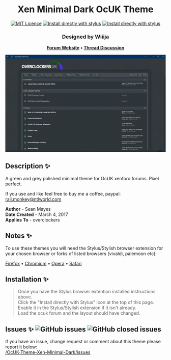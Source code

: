 <h1 align="center">
	Xen Minimal Dark OcUK Theme
</h1>

<p align="center">
	<a href="https://github.com/el-profesor926/OcUK-Theme-Xen-Minimal-Dark/">
		<img alt="MIT Licence" src="https://img.shields.io/badge/License-MIT-blue.svg"></a>
	<a href="https://github.com/el-profesor926/OcUK-Theme-Xen-Minimal-Dark/">
		<img alt="Install directly with stylus" src="https://img.shields.io/badge/Maintained%3F-yes-green.svg"></a>
	<a href="https://github.com/el-profesor926/OcUK-Theme-Xen-Minimal-Dark/raw/main/Xen-Minimal-Dark.user.css">
		<img alt="Install directly with stylus" src="https://img.shields.io/badge/Install%20directly%20with-Stylus-00adad.svg"></a>
</p>

<h3 align="center">
	Designed by Wiiija
</h3>

<p align="center">
	<strong>
		<a href="https://www.overclockers.co.uk/forums/">Forum Website</a>
		•
		<a href="https://www.overclockers.co.uk/forums/threads/the-ocuk-new-stylish-themes-thread-2017.18769736/">Thread Discussion</a>
	</strong>
</p>

<p align="center">
	<a href="https://overclockers.co.uk/forum"></a>
</p>

<p align="center">
	<img src="Screenshot.png" alt="Screenshot of the theme">
</p>

## Description :sparkles:
A green and grey polished minimal theme for OcUK xenforo forums. Pixel perfect.

If you use and like feel free to buy me a coffee, paypal: rail.monkey@ntlworld.com

<b>Author</b> - Sean Mayes<br />
<b>Date Created</b> - March 4, 2017<br/>
<b>Applies To</b> - overclockers

## Notes :sparkles:
To use these themes you will need the Stylus/Stylish browser extension for your chosen browser or forks of listed browsers (vivaldi, palemoon etc):

<a href="https://addons.mozilla.org/en-GB/firefox/addon/styl-us/">Firefox</a>
•
<a href="https://chrome.google.com/webstore/detail/stylus/clngdbkpkpeebahjckkjfobafhncgmne?hl=en">Chromium</a>
•
<a href="https://addons.opera.com/en-gb/extensions/details/stylus/">Opera</a>
•
<a href="http://sobolev.us/stylish/">Safari</a>

## Installation :sparkles:
> Once you have the Stylus browser extention installed instructions above. <br />
> Click the "Install directly with Stylus" icon at the top of this page. <br />
> Enable it in the Stylus/Stylish extension if it isn't already. <br />
> Load the ocuk forum and the layout should have changed.

## Issues :sparkles: ![GitHub issues](https://img.shields.io/github/issues/el-profesor926/OcUK-Theme-Xen-Minimal-Dark?color=green&style=plastic) ![GitHub closed issues](https://img.shields.io/github/issues-closed/el-profesor926/OcUK-Theme-Xen-Minimal-Dark?color=orange&style=plastic)
If you have an issue, change request or comment about this theme please report it below:<br/>
<a href="https://github.com/el-profesor926/OcUK-Theme-Xen-Minimal-Dark/issues">/OcUK-Theme-Xen-Minimal-Dark/issues</a>
